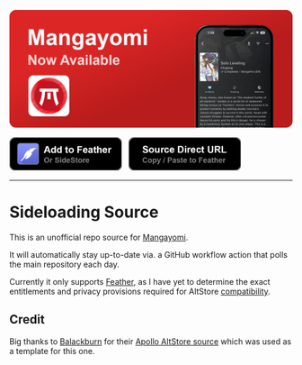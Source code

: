 <p align="center">
  <img src="images/header/readme_header.png" alt="Mangayomi Banner"/>
</p>

<a href="https://raw.githubusercontent.com/tanakrit-d/mangayomi-source/refs/heads/main/apps.json"><img src="images/buttons/feather_button.png" width="200"></a>
&nbsp;
<a href="https://raw.githubusercontent.com/tanakrit-d/mangayomi-source/refs/heads/main/apps.json"><img src="images/buttons/url_feather_button.png" width="200"></a>

-----

# Sideloading Source

This is an unofficial repo source for [Mangayomi](https://github.com/kodjodevf/mangayomi).

It will automatically stay up-to-date via. a GitHub workflow action that polls the main repository each day.

Currently it only supports [Feather](https://github.com/khcrysalis/Feather), as I have yet to determine the exact entitlements and privacy provisions required for AltStore [compatibility](https://faq.altstore.io/developers/make-a-source#app-permissions).

## Credit

Big thanks to [Balackburn](https://github.com/Balackburn) for their [Apollo AltStore source](https://github.com/Balackburn/Apollo) which was used as a template for this one.

